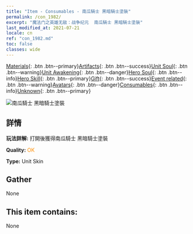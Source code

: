 ```yaml
---
title: "Item - Consumables - 南瓜騎士 黑暗騎士塗裝"
permalink: /con_1982/
excerpt: "魔法门之英雄无敌：战争纪元  南瓜騎士 黑暗騎士塗裝"
last_modified_at: 2021-07-21
locale: cn
ref: "con_1982.md"
toc: false
classes: wide
---
```

 [Materials](/ItemsCN/){: .btn .btn--primary}[Artifacts](/ItemsCN/Artifacts/){: .btn .btn--success}[Unit Soul](/ItemsCN/UnitSoul/){: .btn .btn--warning}[Unit Awakening](/ItemsCN/UnitAwakening/){: .btn .btn--danger}[Hero Soul](/ItemsCN/HeroSoul/){: .btn .btn--info}[Hero Skill](/ItemsCN/HeroSkill/){: .btn .btn--primary}[Gift](/ItemsCN/Gift/){: .btn .btn--success}[Event related](/ItemsCN/Events/){: .btn .btn--warning}[Avatars](/ItemsCN/Avatars/){: .btn .btn--danger}[Consumables](/ItemsCN/Consumables/){: .btn .btn--info}[Unknown](/ItemsCN/Unknown/){: .btn .btn--primary}

 ![南瓜騎士 黑暗騎士塗裝](/images/u/ti_siwangqishipifu.jpg)

## 詳情
 **玩法詳解:** 打開後獲得南瓜騎士 黑暗騎士塗裝

 **Quality:** <span style="color: #FF8C00">OK</span>

 **Type:** Unit Skin

## Gather

  None

## This item contains:

  None

